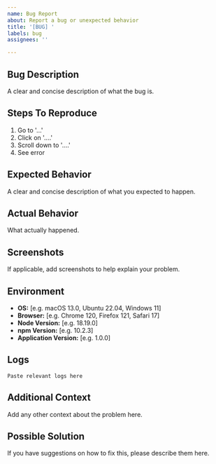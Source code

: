 ```yaml
---
name: Bug Report
about: Report a bug or unexpected behavior
title: '[BUG] '
labels: bug
assignees: ''

---
```


## Bug Description
A clear and concise description of what the bug is.

## Steps To Reproduce
1. Go to '...'
2. Click on '....'
3. Scroll down to '....'
4. See error

## Expected Behavior
A clear and concise description of what you expected to happen.

## Actual Behavior
What actually happened.

## Screenshots
If applicable, add screenshots to help explain your problem.

## Environment
- **OS:** [e.g. macOS 13.0, Ubuntu 22.04, Windows 11]
- **Browser:** [e.g. Chrome 120, Firefox 121, Safari 17]
- **Node Version:** [e.g. 18.19.0]
- **npm Version:** [e.g. 10.2.3]
- **Application Version:** [e.g. 1.0.0]

## Logs
```
Paste relevant logs here
```

## Additional Context
Add any other context about the problem here.

## Possible Solution
If you have suggestions on how to fix this, please describe them here.
